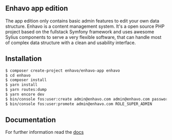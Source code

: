 Enhavo app edition
-------------------

The app edition only contains basic admin features to edit your own data structure.
Enhavo is a content management system. It's a open source PHP project based on the fullstack Symfony framework and uses awesome Sylius components
to serve a very flexible software, that can handle most of complex data structure with a clean and usability interface.

Installation
------------

```bash
$ composer create-project enhavo/enhavo-app enhavo
$ cd enhavo
$ composer install
$ yarn install
$ yarn routes:dump
$ yarn encore dev
$ bin/console fos:user:create admin@enhavo.com admin@enhavo.com password
$ bin/console fos:user:promote admin@enhavo.com ROLE_SUPER_ADMIN
```

Documentation
-------------

For further information read the [docs](http://docs.enhavo.org)